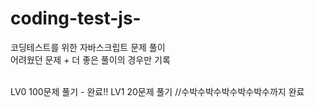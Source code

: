 # coding-test-js-

코딩테스트를 위한 자바스크립트 문제 풀이 </br>
어려웠던 문제 + 더 좋은 풀이의 경우만 기록

</br>
LV0 100문제 풀기 - 완료!!
LV1 20문제 풀기 //수박수박수박수박수박수까지 완료
